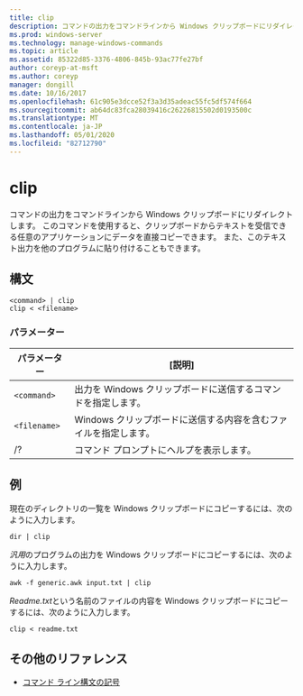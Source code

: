 ```yaml
---
title: clip
description: コマンドの出力をコマンドラインから Windows クリップボードにリダイレクトする、clip コマンドのリファレンストピックです。
ms.prod: windows-server
ms.technology: manage-windows-commands
ms.topic: article
ms.assetid: 85322d85-3376-4806-845b-93ac77fe27bf
author: coreyp-at-msft
ms.author: coreyp
manager: dongill
ms.date: 10/16/2017
ms.openlocfilehash: 61c905e3dcce52f3a3d35adeac55fc5df574f664
ms.sourcegitcommit: ab64dc83fca28039416c26226815502d0193500c
ms.translationtype: MT
ms.contentlocale: ja-JP
ms.lasthandoff: 05/01/2020
ms.locfileid: "82712790"
---
```

# <a name="clip"></a>clip

コマンドの出力をコマンドラインから Windows クリップボードにリダイレクトします。 このコマンドを使用すると、クリップボードからテキストを受信できる任意のアプリケーションにデータを直接コピーできます。 また、このテキスト出力を他のプログラムに貼り付けることもできます。

## <a name="syntax"></a>構文

```
<command> | clip
clip < <filename>
```

### <a name="parameters"></a>パラメーター

| パラメーター | [説明] |
| --------- | ----------- |
| `<command>` | 出力を Windows クリップボードに送信するコマンドを指定します。 |
| `<filename>` | Windows クリップボードに送信する内容を含むファイルを指定します。 |
| /? | コマンド プロンプトにヘルプを表示します。 |

## <a name="examples"></a>例

現在のディレクトリの一覧を Windows クリップボードにコピーするには、次のように入力します。

```
dir | clip
```

*汎用*のプログラムの出力を Windows クリップボードにコピーするには、次のように入力します。

```
awk -f generic.awk input.txt | clip
```

*Readme.txt*という名前のファイルの内容を Windows クリップボードにコピーするには、次のように入力します。

```
clip < readme.txt
```

## <a name="additional-references"></a>その他のリファレンス

- [コマンド ライン構文の記号](command-line-syntax-key.md)